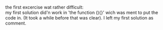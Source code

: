 the first excercise wat rather difficult:\
my first solution did'n work in 'the function (){}' wich was ment to put the code in. (It took a while before that was clear).
I left my first solution as comment.